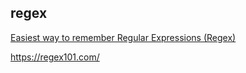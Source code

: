 ## regex

[Easiest way to remember Regular Expressions (Regex)
](https://towardsdatascience.com/easiest-way-to-remember-regular-expressions-regex-178ba518bebd)

<https://regex101.com/>

